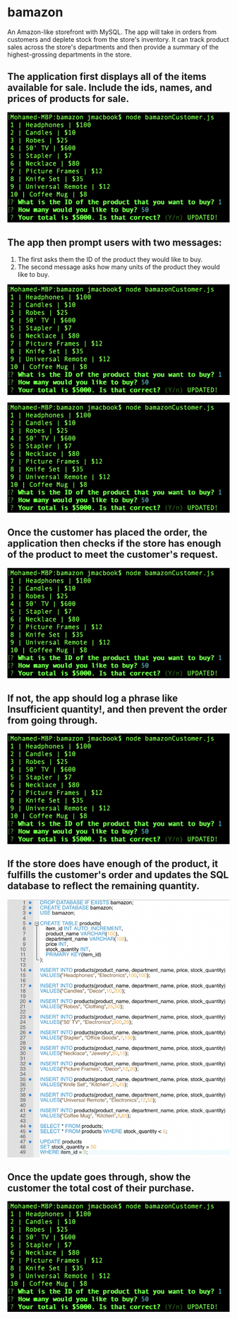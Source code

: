 # bamazon
An Amazon-like storefront with MySQL. The app will take in orders from customers and deplete stock from the store's inventory. It can track product sales across the store's departments and then provide a summary of the highest-grossing departments in the store.

## The application first displays all of the items available for sale. Include the ids, names, and prices of products for sale.
![Bamazon-Item-List](https://github.com/JrewGit/bamazon/blob/master/images/bamazonItemList.png)

## The app then prompt users with two messages:
1. The first asks them the ID of the product they would like to buy.
2. The second message asks how many units of the product they would like to buy.

![Bamazon-Item-List](https://github.com/JrewGit/bamazon/blob/master/images/bamazonIDRequest.png)

![Bamazon-Item-List](https://github.com/JrewGit/bamazon/blob/master/images/bamazonItemAmount.png)

## Once the customer has placed the order, the application then checks if the store has enough of the product to meet the customer's request.

![Bamazon-Item-List](https://github.com/JrewGit/bamazon/blob/master/images/bamazonIDRequest.png)

## If not, the app should log a phrase like Insufficient quantity!, and then prevent the order from going through.

![Bamazon-Item-List](https://github.com/JrewGit/bamazon/blob/master/images/bamazonIDRequest.png)

## If the store does have enough of the product, it fulfills the customer's order and updates the SQL database to reflect the remaining quantity.

![Bamazon-Item-List](https://github.com/JrewGit/bamazon/blob/master/images/sqlScreenshot.png)

## Once the update goes through, show the customer the total cost of their purchase.

![Bamazon-Item-List](https://github.com/JrewGit/bamazon/blob/master/images/bamazonPriceConfirm.png)